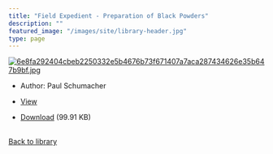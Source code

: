 ```yaml
---
title: "Field Expedient - Preparation of Black Powders"
description: ""
featured_image: "/images/site/library-header.jpg"
type: page
---
```


<a href="" target="_blank">![6e8fa292404cbeb2250332e5b4676b73f671407a7aca287434626e35b647b9bf.jpg](/images/library/6e8fa292404cbeb2250332e5b4676b73f671407a7aca287434626e35b647b9bf.jpg)</a>
* Author: Paul Schumacher
* <a href="" target="_blank">View</a>

* [Download]() (99.91 KB)

<br />[Back to library](/library/)
